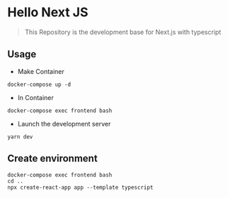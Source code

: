 # Hello Next JS

> This Repository is the development base for Next.js with typescript

## Usage

- Make Container

```
docker-compose up -d
```

- In Container

```
docker-compose exec frontend bash
```

- Launch the development server

```
yarn dev
```

## Create environment

```
docker-compose exec frontend bash
cd ..
npx create-react-app app --template typescript
```
